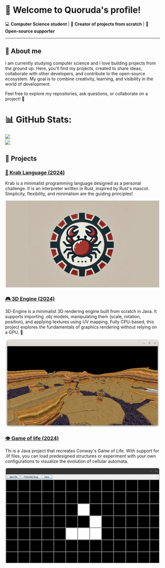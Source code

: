 
# 👋 Welcome to **Quoruda's** profile!

💻 **Computer Science student** | 🌱 **Creator of projects from scratch** | 🤝 **Open-source supporter**

---

## 👤 About me

I am currently studying computer science and I love building projects from the ground up. Here, you'll find my projects, created to share ideas, collaborate with other developers, and contribute to the open-source ecosystem. My goal is to combine creativity, learning, and visibility in the world of development.

Feel free to explore my repositories, ask questions, or collaborate on a project! 🚀

<!--
---

📢 **Also find me here:**  
- [Mail](#)  
- [Personal Portfolio](#)
-->
# 📊 GitHub Stats:
![](https://github-readme-stats.vercel.app/api?username=Quoruda&theme=dark&hide_border=false&include_all_commits=false&count_private=false)<br/>
![](https://github-readme-stats.vercel.app/api/top-langs/?username=Quoruda&theme=dark&hide_border=false&include_all_commits=false&count_private=false&layout=compact)


## 📂 Projects 


### [ 🦀 Krab Language (2024)](https://github.com/Quoruda/KrabLanguage)
Krab is a minimalist programming language designed as a personal challenge. It is an interpreter written in Rust, inspired by Rust's mascot. Simplicity, flexibility, and minimalism are the guiding principles!

<p align="center">
	<a href="https://github.com/Quoruda/KrabLanguage">
		<img src="images/Krab.png" width="500px">
	</a>
</p>

### [ :video_game: 3D Engine (2024)](https://github.com/Quoruda/3D-Engine)
3D-Engine is a minimalist 3D rendering engine built from scratch in Java. It supports importing .obj models, manipulating them (scale, rotation, position), and applying textures using UV mapping. Fully CPU-based, this project explores the fundamentals of graphics rendering without relying on a GPU. 🚀
<p align="center">
	<a href="https://github.com/Quoruda/3D-Engine"><img src="images/3dEngine.png" width="500"></a>
</p>

### [ 👁️ Game of life (2024)](https://github.com/Quoruda/GameOfLife)
Thi is a Java project that recreates Conway's Game of Life. With support for .lif files, you can load predesigned structures or experiment with your own configurations to visualize the evolution of cellular automata.
<p align="center">
	<a href="https://github.com/Quoruda/GameOfLife"><img src="images/GameOfLife.png" width="500px"></a>
</p>



<!--
## [ 📋 Algorithm ToolBox](https://github.com/Quoruda/AlgorithmToolbox)
In this repository, I  implement algorithms that will serve as modular building blocks for easy reuse in various projects.



## [ 🚀 NEATcraft Racing](https://github.com/Quoruda/NEATcraft-Racing)
-->


<!--
**Quoruda/Quoruda** is a ✨ _special_ ✨ repository because its `README.md` (this file) appears on your GitHub profile.

Here are some ideas to get you started:

- 🔭 I’m currently working on ...
- 🌱 I’m currently learning ...
- 👯 I’m looking to collaborate on ...
- 🤔 I’m looking for help with ...
- 💬 Ask me about ...
- 📫 How to reach me: ...
- 😄 Pronouns: ...
- ⚡ Fun fact: ...
-->
